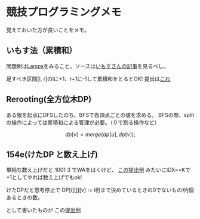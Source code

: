 # 競技プログラミングメモ
覚えておいた方が良いことをメモ。
## いもす法（累積和）

問題例は[Lamps](https://atcoder.jp/contests/tokiomarine2020/tasks/tokiomarine2020_c)をみること。ソースは[いもすさんの記事](https://imoz.jp/algorithms/imos_method.html)を見るべし。

足すべき区間[l, r]のlに+1、r+1に-1して累積和をとるとOK!
提出は[これ](https://atcoder.jp/contests/tokiomarine2020/submissions/16541559)


## Rerooting(全方位木DP)
ある根を起点にDFSしたのち、BFSで各頂点ごとの値を求める。
BFSの際、splitの操作によっては累積和による管理が必要。（０で割る操作など）
```math
dp[v] = merge(dp[u], dp[v]);
```

## 154e(けたDP と数え上げ)
単純な数え上げだと
1001
3
でWAをはくけど、
[この提出例](https://atcoder.jp/contests/abc154/submissions/16570782)
みたいにIDX==Kで+1としてやれば数え上げでもok!

けたDPだと思考停止で
DP[i][j][v] := i桁まで決めているときの0でないものがj個あるときの数。

として書いたものが
この[提出例](https://atcoder.jp/contests/abc154/submissions/16572277)



